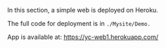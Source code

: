 In this section, a simple web is deployed on Heroku.

The full code for deployment is in `./Mysite/Demo.`

App is available at: <https://yc-web1.herokuapp.com/>
